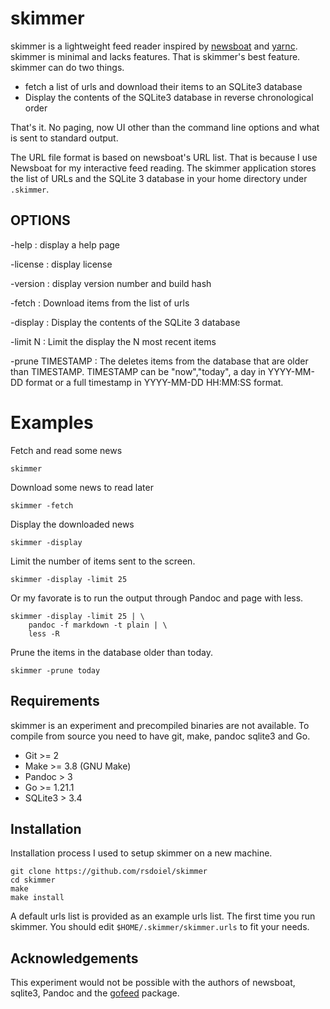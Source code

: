 
# skimmer

skimmer is a lightweight feed reader inspired by [newsboat](https://newsboat.org) and
[yarnc](https://git.mills.io/yarnsocial/yarn). skimmer is minimal and lacks features. 
That is skimmer's best feature. skimmer can do two things. 

- fetch a list of urls and download their items to an SQLite3 database
- Display the contents of the SQLite3 database in reverse chronological order

That's it.  No paging, now UI other than the command line options and what is sent
to standard output.

The URL file format is based on newsboat's URL list. That is because I use 
Newsboat for my interactive feed reading. The skimmer application
stores the list of URLs and the SQLite 3 database in your home
directory under `.skimmer`.


## OPTIONS

-help
: display a help page

-license
: display license

-version
: display version number and build hash

-fetch
: Download items from the list of urls

-display
: Display the contents of the SQLite 3 database

-limit N
: Limit the display the N most recent items

-prune TIMESTAMP
: The deletes items from the database that are older than TIMESTAMP.
TIMESTAMP can be "now","today", a day in YYYY-MM-DD format or a full
timestamp in YYYY-MM-DD HH:MM:SS format.


# Examples

Fetch and read some news

~~~
skimmer
~~~

Download some news to read later

~~~
skimmer -fetch
~~~

Display the downloaded news

~~~
skimmer -display
~~~

Limit the number of items sent to the screen.

~~~
skimmer -display -limit 25
~~~

Or my favorate is to run the output through Pandoc
and page with less.

~~~
skimmer -display -limit 25 | \
    pandoc -f markdown -t plain | \
    less -R
~~~


Prune the items in the database older than today.

~~~
skimmer -prune today
~~~


## Requirements

skimmer is an experiment and precompiled binaries are not available.
To compile from source you need to have git, make, pandoc sqlite3 and Go.

- Git >= 2
- Make >= 3.8 (GNU Make)
- Pandoc > 3
- Go >= 1.21.1
- SQLite3 > 3.4

## Installation

Installation process I used to setup skimmer on a new machine.

~~~
git clone https://github.com/rsdoiel/skimmer
cd skimmer
make
make install
~~~

A default urls list is provided as an example urls list. The first time
you run skimmer. You should edit `$HOME/.skimmer/skimmer.urls` to fit your needs.

## Acknowledgements

This experiment would not be possible with the authors of newsboat, sqlite3,
Pandoc and the [gofeed](https://github.com/mmcdole/gofeed) package.

